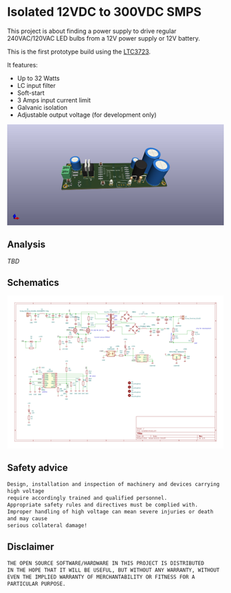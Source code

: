 # Isolated 12VDC to 300VDC SMPS

This project is about finding a power supply to drive regular 240VAC/120VAC
LED bulbs from a 12V power supply or 12V battery.

This is the first prototype build using the [LTC3723](https://www.analog.com/media/en/technical-documentation/data-sheets/372312f.pdf).

It features:
- Up to 32 Watts
- LC input filter
- Soft-start
- 3 Amps input current limit
- Galvanic isolation
- Adjustable output voltage (for development only)

![](3d.png)

## Analysis

*TBD*

## Schematics

![](schematics.svg)

## Safety advice

    Design, installation and inspection of machinery and devices carrying high voltage
    require accordingly trained and qualified personnel.
    Appropriate safety rules and directives must be complied with.
    Improper handling of high voltage can mean severe injuries or death and may cause
    serious collateral damage! 

## Disclaimer

    THE OPEN SOURCE SOFTWARE/HARDWARE IN THIS PROJECT IS DISTRIBUTED
    IN THE HOPE THAT IT WILL BE USEFUL, BUT WITHOUT ANY WARRANTY, WITHOUT
    EVEN THE IMPLIED WARRANTY OF MERCHANTABILITY OR FITNESS FOR A
    PARTICULAR PURPOSE.
